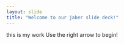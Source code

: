 ```yaml
---
layout: slide
title: "Welcome to our jaber slide deck!"
---
```

this is my work
Use the right arrow to begin!
